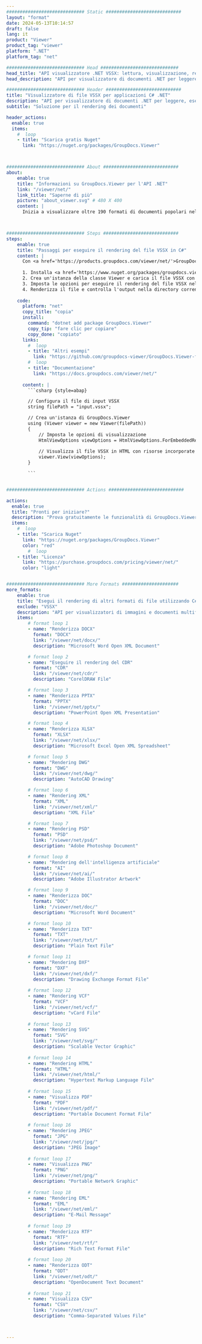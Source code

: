 ```yaml
---
############################# Static ############################
layout: "format"
date: 2024-05-13T10:14:57
draft: false
lang: it
product: "Viewer"
product_tag: "viewer"
platform: ".NET"
platform_tag: "net"

############################# Head #############################
head_title: "API visualizzatore .NET VSSX: lettura, visualizzazione, rendering in C# VB.NET"
head_description: "API per visualizzatore di documenti .NET per leggere, eseguire il rendering e visualizzare VSSX in qualsiasi tipo di applicazioni C#, ASP.NET, VB.NET e .NET Core."

############################# Header ############################
title: "Visualizzatore di file VSSX per applicazioni C# .NET" 
description: "API per visualizzatore di documenti .NET per leggere, eseguire il rendering e visualizzare file VSSX in qualsiasi tipo di applicazioni C#, ASP.NET, VB.NET e .NET Core. Visualizza i file renderizzati con formattazione e layout reali in HTML5, PDF o come immagine utilizzando poche righe di codice." 
subtitle: "Soluzione per il rendering dei documenti" 

header_actions:
  enable: true
  items:
    #  loop
    - title: "Scarica gratis Nuget"
      link: "https://nuget.org/packages/GroupDocs.Viewer"



############################# About ############################
about:
    enable: true
    title: "Informazioni su GroupDocs.Viewer per l'API .NET"
    link: "/viewer/net/"
    link_title: "Saperne di più"
    picture: "about_viewer.svg" # 480 X 400
    content: |
      Inizia a visualizzare oltre 190 formati di documenti popolari nelle tue applicazioni .NET utilizzando GroupDocs.Viewer per le API .NET aggiungendo poche righe di codice. Gli sviluppatori possono visualizzare facilmente PDF, elaborazione testi, fogli di calcolo Excel, presentazioni, Visio, Project, Outlook e molti altri formati di documenti popolari in modalità HTML5, immagine o PDF. Il rendering del documento è veloce, identico al file sorgente originale e non richiede l'installazione di software aggiuntivo o altre librerie esterne.



############################# Steps ############################
steps:
    enable: true
    title: "Passaggi per eseguire il rendering del file VSSX in C#" 
    content: |
      Con <a href='https://products.groupdocs.com/viewer/net/'>GroupDocs.Viewer</a> puoi eseguire il rendering di VSSX in HTML, JPEG, PNG o PDF in pochi passaggi.
      
      1. Installa <a href='https://www.nuget.org/packages/groupdocs.viewer'>GroupDocs.Viewer for .NET</a> utilizzando il tuo gestore di pacchetti preferito. 
      2. Crea un'istanza della classe Viewer e carica il file VSSX con il percorso completo.  
      3. Imposta le opzioni per eseguire il rendering del file VSSX nel formato HTML, PNG, JPEG o PDF. 
      4. Renderizza il file e controlla l'output nella directory corrente. 
   
    code:
      platform: "net"
      copy_title: "copia"
      install:
        command: "dotnet add package GroupDocs.Viewer"
        copy_tip: "fare clic per copiare"
        copy_done: "copiato"
      links:
        #  loop
        - title: "Altri esempi"
          link: "https://github.com/groupdocs-viewer/GroupDocs.Viewer-for-.NET"
        #  loop
        - title: "Documentazione"
          link: "https://docs.groupdocs.com/viewer/net/"
          
      content: |
        ```csharp {style=abap}

        // Configura il file di input VSSX
        string filePath = "input.vssx";

        // Crea un'istanza di GroupDocs.Viewer
        using (Viewer viewer = new Viewer(filePath))
        {
            // Imposta le opzioni di visualizzazione
            HtmlViewOptions viewOptions = HtmlViewOptions.ForEmbeddedResources();
                
            // Visualizza il file VSSX in HTML con risorse incorporate
            viewer.View(viewOptions);
        }

        ```            


############################# Actions ############################

actions:
  enable: true
  title: "Pronti per iniziare?"
  description: "Prova gratuitamente le funzionalità di GroupDocs.Viewer o richiedi una licenza"
  items:
    #  loop
    - title: "Scarica Nuget"
      link: "https://nuget.org/packages/GroupDocs.Viewer"
      color: "red"
        #  loop
    - title: "Licenza"
      link: "https://purchase.groupdocs.com/pricing/viewer/net/"
      color: "light"


############################# More Formats #####################
more_formats:
    enable: true
    title: "Esegui il rendering di altri formati di file utilizzando C#"
    exclude: "VSSX"
    description: "API per visualizzatori di immagini e documenti multiformato per .NET. Visualizza alcuni dei formati di file più diffusi di seguito senza visualizzatori esterni."
    items: 
        # format loop 1
        - name: "Renderizza DOCX"
          format: "DOCX"
          link: "/viewer/net/docx/"
          description: "Microsoft Word Open XML Document" 

        # format loop 2
        - name: "Eseguire il rendering del CDR" 
          format: "CDR"
          link: "/viewer/net/cdr/"
          description: "CorelDRAW File" 

        # format loop 3
        - name: "Renderizza PPTX"
          format: "PPTX"
          link: "/viewer/net/pptx/"
          description: "PowerPoint Open XML Presentation" 

        # format loop 4
        - name: "Renderizza XLSX"
          format: "XLSX"
          link: "/viewer/net/xlsx/"
          description: "Microsoft Excel Open XML Spreadsheet" 

        # format loop 5
        - name: "Rendering DWG"
          format: "DWG"
          link: "/viewer/net/dwg/"
          description: "AutoCAD Drawing"

        # format loop 6
        - name: "Rendering XML"
          format: "XML"
          link: "/viewer/net/xml/"
          description: "XML File"

        # format loop 7
        - name: "Rendering PSD"
          format: "PSD"
          link: "/viewer/net/psd/"
          description: "Adobe Photoshop Document"

        # format loop 8
        - name: "Rendering dell'intelligenza artificiale"
          format: "AI"
          link: "/viewer/net/ai/"
          description: "Adobe Illustrator Artwork"

        # format loop 9
        - name: "Renderizza DOC"
          format: "DOC"
          link: "/viewer/net/doc/"
          description: "Microsoft Word Document" 

        # format loop 10
        - name: "Renderizza TXT" 
          format: "TXT"
          link: "/viewer/net/txt/"
          description: "Plain Text File" 

        # format loop 11
        - name: "Rendering DXF" 
          format: "DXF"
          link: "/viewer/net/dxf/"
          description: "Drawing Exchange Format File"  
          
        # format loop 12
        - name: "Rendering VCF"
          format: "VCF"
          link: "/viewer/net/vcf/"
          description: "vCard File"  
              
        # format loop 13
        - name: "Rendering SVG"
          format: "SVG"
          link: "/viewer/net/svg/"
          description: "Scalable Vector Graphic" 
          
        # format loop 14
        - name: "Rendering HTML"
          format: "HTML"
          link: "/viewer/net/html/"
          description: "Hypertext Markup Language File" 
          
        # format loop 15
        - name: "Visualizza PDF"
          format: "PDF"
          link: "/viewer/net/pdf/"
          description: "Portable Document Format File"
          
        # format loop 16
        - name: "Rendering JPEG"
          format: "JPG"
          link: "/viewer/net/jpg/"
          description: "JPEG Image"
          
        # format loop 17
        - name: "Visualizza PNG"
          format: "PNG"
          link: "/viewer/net/png/"
          description: "Portable Network Graphic" 
          
        # format loop 18
        - name: "Rendering EML"
          format: "EML"
          link: "/viewer/net/eml/"
          description: "E-Mail Message" 
          
        # format loop 19
        - name: "Renderizza RTF"
          format: "RTF"
          link: "/viewer/net/rtf/"
          description: "Rich Text Format File" 
          
        # format loop 20
        - name: "Renderizza ODT"
          format: "ODT"
          link: "/viewer/net/odt/"
          description: "OpenDocument Text Document" 
          
        # format loop 21
        - name: "Visualizza CSV"
          format: "CSV"
          link: "/viewer/net/csv/"
          description: "Comma-Separated Values File" 



---
```

